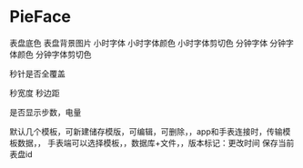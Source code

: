 # PieFace


表盘底色
表盘背景图片
小时字体
小时字体颜色
小时字体剪切色
分钟字体
分钟字体颜色
分钟字体剪切色

秒针是否全覆盖

秒宽度
秒边距

是否显示步数，电量

默认几个模板，可新建储存模版，可编辑，可删除，，app和手表连接时，传输模板数据，，
手表端可以选择模板，，数据库+文件，，版本标记：更改时间
保存当前表盘id